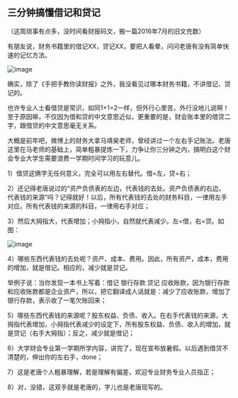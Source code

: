 ## 三分钟搞懂借记和贷记
（这周琐事有点多，没时间看财报码文，搬一篇2016年7月的旧文充数）



有朋友说，财务书籍里的借记XX，贷记XX，要把人看晕，问问老唐有没有简单快速的记忆方法。

![image](https://github.com/fengyumozhu/tsf/assets/6201828/b8326ddc-9f1c-49df-9583-56308141d5c9)

确实，除了《手把手教你读财报》之外，我没看见过哪本财务书籍，不讲借记、贷记的。



也许专业人士看借贷是常识，如同1+1=2一样，但外行心里苦，外行没地儿说啊！至于原因嘛，不仅因为借和贷的中文意思近似，更重要的是，财会账本里的借贷二字，跟借贷的中文意思毫无关系。


大概是前年吧，微博上的财务大拿马靖昊老师，曾经讲过一个左右手记账法。老唐这里在马老师的基础上，简单粗暴提炼一下，力争让你三分钟之内，搞明白这个财会专业大学生需要浪费一学期时间学习的玩意儿。

1）借贷这俩字无任何意义，完全可以用左右替代。借=左，贷=右；

2）还记得老唐说过的“资产负债表的左边，代表钱的去处。资产负债表的右边，代表钱的来源”吗？记得就好！以后，所有代表钱的去处的财务科目，一律用左手对应。所有代表钱的来源的科目，一律用右手对应；

3）然后大拇指大，代表增加；小拇指小，自然就代表减少。左=借，右=贷。如图：

![image](https://github.com/fengyumozhu/tsf/assets/6201828/0877e766-b4e2-4118-940a-4e1d691f6ae6)

4）哪些东西代表钱的去处呢？资产、成本、费用。因此，所有资产，成本，费用的增加，就是借记。相应的，减少就是贷记。



举例子说：当你发现一本书上写着：借记 银行存款 贷记 应收账款，因为银行存款和应收账款都是企业资产，所以，把它翻译成人话就是：减少了应收账款，增加了银行存款，表示收了一笔欠账回来；

5）哪些东西代表钱的来源呢？股东权益、负债、收入。在右手代表钱的来源，大拇指代表增加，小拇指代表减少的设定下，所有股东权益、负债、收入的增加，就是贷记（右手大拇指）；反之，减少就是借记；

6）大学财会专业第一学期所学内容，讲完了，现在宣布放暑假。以后遇到借贷不清楚的，伸出你的左右手，done；

7）这是老唐个人粗暴理解，若是理解有偏差，欢迎专业财务专业人员指正；

8）对，没错，这双手就是老唐的，字儿也是老唐现写的。
